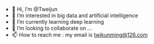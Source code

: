 - 👋 Hi, I’m @Tweijun
- 👀 I’m interested in big data and artificial intelligence
- 🌱 I’m currently learning deep learning
- 💞️ I’m looking to collaborate on ...
- 📫 How to reach me : my email is twjkunming@126.com

<!---
Tweijun/Tweijun is a ✨ special ✨ repository because its `README.md` (this file) appears on your GitHub profile.
You can click the Preview link to take a look at your changes.
--->
